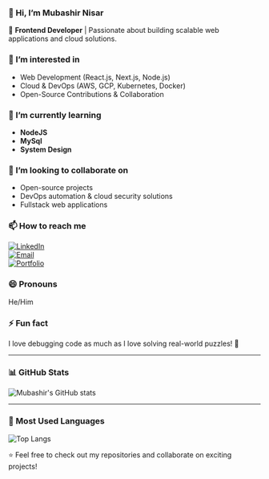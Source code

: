 ### 👋 Hi, I’m Mubashir Nisar  
🚀 **Frontend Developer** | Passionate about building scalable web applications and cloud solutions.

### 👀 I’m interested in  
- Web Development (React.js, Next.js, Node.js)  
- Cloud & DevOps (AWS, GCP, Kubernetes, Docker)  
- Open-Source Contributions & Collaboration  

### 🌱 I’m currently learning  
- **NodeJS**  
- **MySql**  
- **System Design**  

### 💞️ I’m looking to collaborate on  
- Open-source projects  
- DevOps automation & cloud security solutions  
- Fullstack web applications  

### 📫 How to reach me  
[![LinkedIn](https://img.shields.io/badge/LinkedIn-Mubashir_Nisar-blue?style=flat&logo=linkedin)](https://www.linkedin.com/in/mobashshirnesar/)  
[![Email](https://img.shields.io/badge/Email-Contact-Me-yellow?style=flat)](mailto:mubashirnhasir@gmail.com)  
[![Portfolio](https://img.shields.io/badge/Portfolio-Visit-green?style=flat)](https://www.behance.net/mubashirnhasir)  

### 😄 Pronouns  
He/Him  

### ⚡ Fun fact  
I love debugging code as much as I love solving real-world puzzles! 🧩  

---

### 📊 GitHub Stats  
![Mubashir's GitHub stats](https://github-readme-stats.vercel.app/api?username=mubashirnhasir&show_icons=true&theme=dark)  

---

### 🚀 Most Used Languages  
![Top Langs](https://github-readme-stats.vercel.app/api/top-langs/?username=mubashirnhasir&layout=compact&theme=dark)


⭐️ Feel free to check out my repositories and collaborate on exciting projects!  
